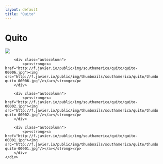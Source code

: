 ```yaml
---
layout: default
title: "Quito"
---
```


<h1 class="page" style="padding-left:0%;">Quito</h1>
<div class="page">
    <div class="autowide">
        <div class="autocolumn">
            <p><strong><a href="http://f.javier.io/public/img/southamerica/quito/quito-00008.jpg"><img src="http://f.javier.io/public/img/thumbnails/southamerica/quito/thumbnail-quito-00008.jpg"/></a></strong></p>
        </div>

        <div class="autocolumn">
            <p><strong><a href="http://f.javier.io/public/img/southamerica/quito/quito-00006.jpg"><img src="http://f.javier.io/public/img/thumbnails/southamerica/quito/thumbnail-quito-00006.jpg"/></a></strong></p>
        </div>

        <div class="autocolumn">
            <p><strong><a href="http://f.javier.io/public/img/southamerica/quito/quito-00002.jpg"><img src="http://f.javier.io/public/img/thumbnails/southamerica/quito/thumbnail-quito-00002.jpg"/></a></strong></p>
        </div>

        <div class="autocolumn">
            <p><strong><a href="http://f.javier.io/public/img/southamerica/quito/quito-00001.jpg"><img src="http://f.javier.io/public/img/thumbnails/southamerica/quito/thumbnail-quito-00001.jpg"/></a></strong></p>
        </div>
    </div>
</div>
